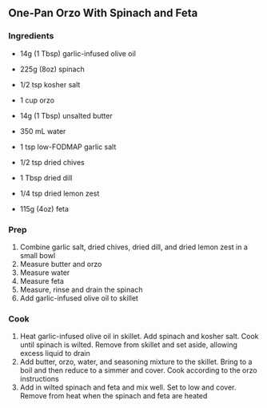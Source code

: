 ## One-Pan Orzo With Spinach and Feta

### Ingredients

* 14g (1 Tbsp) garlic-infused olive oil
* 225g (8oz) spinach
* 1/2 tsp kosher salt

* 1 cup orzo  
* 14g (1 Tbsp) unsalted butter
* 350 mL water
* 1 tsp low-FODMAP garlic salt
* 1/2 tsp dried chives
* 1 Tbsp dried dill
* 1/4 tsp dried lemon zest

* 115g (4oz) feta

### Prep
1. Combine garlic salt, dried chives, dried dill, and dried lemon zest in a small bowl
1. Measure butter and orzo
1. Measure water
1. Measure feta
1. Measure, rinse and drain the spinach
1. Add garlic-infused olive oil to skillet

### Cook
1. Heat garlic-infused olive oil in skillet. Add spinach and kosher salt. Cook until spinach is wilted. Remove from skillet and set aside, allowing excess liquid to drain
1. Add butter, orzo, water, and seasoning mixture to the skillet. Bring to a boil and then reduce to a simmer and cover. Cook according to the orzo instructions
1. Add in wilted spinach and feta and mix well. Set to low and cover. Remove from heat when the spinach and feta are heated
